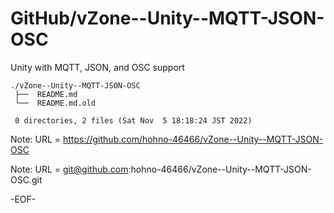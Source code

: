 # GitHub/vZone--Unity--MQTT-JSON-OSC

Unity with MQTT, JSON, and OSC support

    ./vZone--Unity--MQTT-JSON-OSC
     ├──  README.md
     └──  README.md.old
     
     0 directories, 2 files (Sat Nov  5 18:18:24 JST 2022)


Note: URL = https://github.com/hohno-46466/vZone--Unity--MQTT-JSON-OSC

Note: URL = git@github.com:hohno-46466/vZone--Unity--MQTT-JSON-OSC.git

-EOF-
